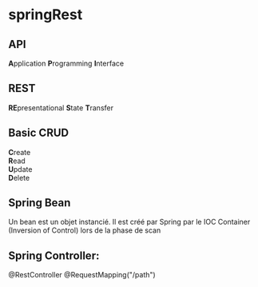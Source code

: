 # springRest

## API  
**A**pplication **P**rogramming **I**nterface  

## REST  
**RE**presentational **S**tate **T**ransfer

## Basic CRUD  
**C**reate  
**R**ead  
**U**pdate  
**D**elete

## Spring Bean  
Un bean est un objet instancié. Il est créé par Spring par le IOC Container (Inversion of Control) lors de la phase de scan

## Spring Controller:
@RestController
@RequestMapping("/path")
